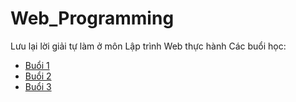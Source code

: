 # Web_Programming
 Lưu lại lời giải tự làm ở môn Lập trình Web thực hành
Các buổi học:
- [Buổi 1](Web_Programming/Buoi1)
- [Buổi 2](Web_Programming/Buoi2)
- [Buổi 3](Web_Programming/Buoi3)
